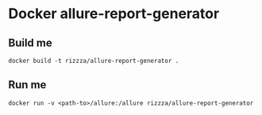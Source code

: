 # Docker allure-report-generator

## Build me
`docker build -t rizzza/allure-report-generator .`

## Run me

 `docker run -v <path-to>/allure:/allure rizzza/allure-report-generator`
